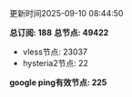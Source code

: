 更新时间2025-09-10 08:44:50

**总订阅: 188**
**总节点: 49422**
- vless节点: 23037
- hysteria2节点: 22

**google ping有效节点: 225**
